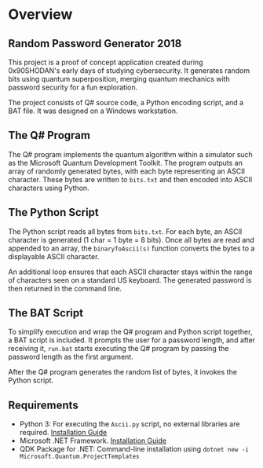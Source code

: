 # Overview
## Random Password Generator 2018

This project is a proof of concept application created during 0x90SHODAN's early days of studying cybersecurity. It generates random bits using quantum superposition, merging quantum mechanics with password security for a fun exploration.

The project consists of Q# source code, a Python encoding script, and a BAT file. It was designed on a Windows workstation.

## The Q# Program
The Q# program implements the quantum algorithm within a simulator such as the Microsoft Quantum Development Toolkit. The program outputs an array of randomly generated bytes, with each byte representing an ASCII character. These bytes are written to `bits.txt` and then encoded into ASCII characters using Python.

## The Python Script
The Python script reads all bytes from `bits.txt`. For each byte, an ASCII character is generated (1 char = 1 byte = 8 bits). Once all bytes are read and appended to an array, the `binaryToAscii(s)` function converts the bytes to a displayable ASCII character.

An additional loop ensures that each ASCII character stays within the range of characters seen on a standard US keyboard. The generated password is then returned in the command line.

## The BAT Script
To simplify execution and wrap the Q# program and Python script together, a BAT script is included. It prompts the user for a password length, and after receiving it, `run.bat` starts executing the Q# program by passing the password length as the first argument.

After the Q# program generates the random list of bytes, it invokes the Python script.

## Requirements
- Python 3: For executing the `Ascii.py` script, no external libraries are required. [Installation Guide](https://www.python.org/downloads/)
- Microsoft .NET Framework. [Installation Guide](https://dotnet.microsoft.com/en-us/download/dotnet-framework)
- QDK Package for .NET: Command-line installation using `dotnet new -i Microsoft.Quantum.ProjectTemplates`
